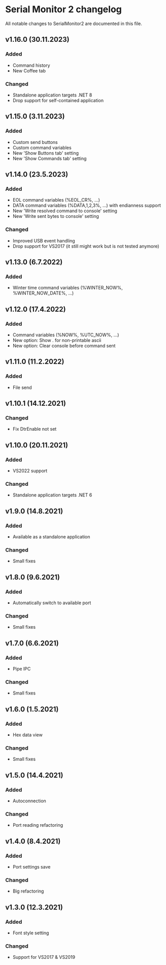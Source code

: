 # Serial Monitor 2 changelog

All notable changes to SerialMonitor2 are documented in this file.

## v1.16.0 (30.11.2023)
### Added
-   Command history
-   New Coffee tab
### Changed
-   Standalone application targets .NET 8
-   Drop support for self-contained application

## v1.15.0 (3.11.2023)
### Added
-   Custom send buttons
-   Custom command variables
-   New 'Show Buttons tab' setting
-   New 'Show Commands tab' setting

## v1.14.0 (23.5.2023)
### Added
-   EOL command variables (%EOL_CR%, ...)
-   DATA command variables (%DATA,1,2,3%, ...) with endianness support
-   New 'Write resolved command to console' setting
-   New 'Write sent bytes to console' setting
### Changed
-   Improved USB event handling
-   Drop support for VS2017 (it still might work but is not tested anymore)

## v1.13.0 (6.7.2022)
### Added
-   Winter time command variables (%WINTER_NOW%, %WINTER_NOW_DATE%, ...)

## v1.12.0 (17.4.2022)
### Added
-   Command variables (%NOW%, %UTC_NOW%, ...)
-   New option: Show . for non-printable ascii
-   New option: Clear console before command sent

## v1.11.0 (11.2.2022)
### Added
-   File send

## v1.10.1 (14.12.2021)
### Changed
-   Fix DtrEnable not set

## v1.10.0 (20.11.2021)
### Added
-   VS2022 support
### Changed
-   Standalone application targets .NET 6

## v1.9.0 (14.8.2021)
### Added
-   Available as a standalone application
### Changed
-   Small fixes

## v1.8.0 (9.6.2021)
### Added
-   Automatically switch to available port
### Changed
-   Small fixes

## v1.7.0 (6.6.2021)
### Added
-   Pipe IPC
### Changed
-   Small fixes

## v1.6.0 (1.5.2021)
### Added
-   Hex data view
### Changed
-   Small fixes

## v1.5.0 (14.4.2021)
### Added
-   Autoconnection
### Changed
-   Port reading refactoring

## v1.4.0 (8.4.2021)
### Added
-   Port settings save
### Changed
-   Big refactoring

## v1.3.0 (12.3.2021)
### Added
-   Font style setting
### Changed
-   Support for VS2017 & VS2019
